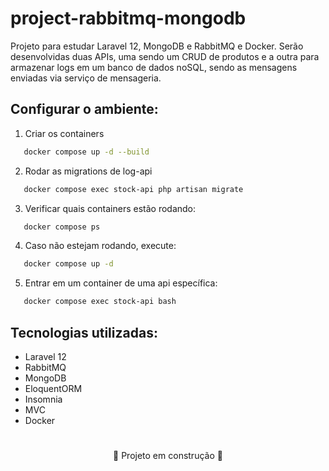 # project-rabbitmq-mongodb
Projeto para estudar Laravel 12, MongoDB e RabbitMQ e Docker. Serão desenvolvidas duas APIs, uma sendo um CRUD de produtos e a outra para armazenar logs em um banco de dados
noSQL, sendo as mensagens enviadas via serviço de mensageria.

## Configurar o ambiente:
1. Criar os containers
```bash
   docker compose up -d --build
```

2. Rodar as migrations de log-api
```bash
   docker compose exec stock-api php artisan migrate
```
3. Verificar quais containers estão rodando:
```bash
   docker compose ps
```
4. Caso não estejam rodando, execute:
```bash
   docker compose up -d
```
5. Entrar em um container de uma api específica:
```bash
   docker compose exec stock-api bash
```
## Tecnologias utilizadas:
- Laravel 12
- RabbitMQ
- MongoDB
- EloquentORM
- Insomnia
- MVC
- Docker

#
<p align="center">🚧 Projeto em construção 🚧</p>
